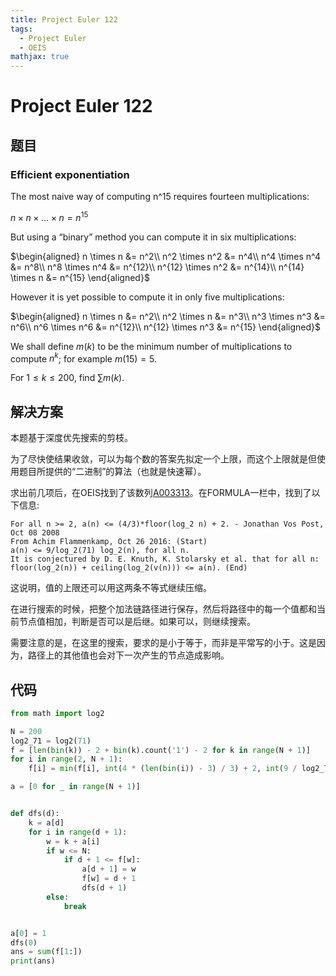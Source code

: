 ```yaml
---
title: Project Euler 122
tags:
  - Project Euler
  - OEIS
mathjax: true
---
```

<escape><!-- more --></escape>
    

# Project Euler 122
## 题目
### Efficient exponentiation
The most naive way of computing n^15 requires fourteen multiplications:

$n \times n \times \dots \times n = n^{15}$

But using a “binary” method you can compute it in six multiplications:

$\begin{aligned}
n \times n &= n^2\\
n^2 \times n^2 &= n^4\\
n^4 \times n^4 &= n^8\\
n^8 \times n^4 &= n^{12}\\
n^{12} \times n^2 &= n^{14}\\
n^{14} \times n &= n^{15}
\end{aligned}$

However it is yet possible to compute it in only five multiplications:

$\begin{aligned}
n \times n &= n^2\\
n^2 \times n &= n^3\\
n^3 \times n^3 &= n^6\\
n^6 \times n^6 &= n^{12}\\
n^{12} \times n^3 &= n^{15}
\end{aligned}$

We shall define $m(k)$ to be the minimum number of multiplications to compute $n^k$; for example $m(15) = 5$.

For $1 \le k \le 200$, find $\sum m(k)$.


## 解决方案

本题基于深度优先搜索的剪枝。

为了尽快使结果收敛，可以为每个数的答案先拟定一个上限，而这个上限就是但使用题目所提供的“二进制”的算法（也就是快速幂）。

求出前几项后，在OEIS找到了该数列[A003313](https://oeis.org/A003313)。在FORMULA一栏中，找到了以下信息:

```
For all n >= 2, a(n) <= (4/3)*floor(log_2 n) + 2. - Jonathan Vos Post, Oct 08 2008
From Achim Flammenkamp, Oct 26 2016: (Start)
a(n) <= 9/log_2(71) log_2(n), for all n.
It is conjectured by D. E. Knuth, K. Stolarsky et al. that for all n: floor(log_2(n)) + ceiling(log_2(v(n))) <= a(n). (End)
```

这说明，值的上限还可以用这两条不等式继续压缩。

在进行搜索的时候，把整个加法链路径进行保存，然后将路径中的每一个值都和当前节点值相加，判断是否可以是后继。如果可以，则继续搜索。

需要注意的是，在这里的搜索，要求的是小于等于，而非是平常写的小于。这是因为，路径上的其他值也会对下一次产生的节点造成影响。


## 代码


```py
from math import log2

N = 200
log2_71 = log2(71)
f = [len(bin(k)) - 2 + bin(k).count('1') - 2 for k in range(N + 1)]
for i in range(2, N + 1):
    f[i] = min(f[i], int(4 * (len(bin(i)) - 3) / 3) + 2, int(9 / log2_71 * log2(i)))

a = [0 for _ in range(N + 1)]


def dfs(d):
    k = a[d]
    for i in range(d + 1):
        w = k + a[i]
        if w <= N:
            if d + 1 <= f[w]:
                a[d + 1] = w
                f[w] = d + 1
                dfs(d + 1)
        else:
            break


a[0] = 1
dfs(0)
ans = sum(f[1:])
print(ans)

```